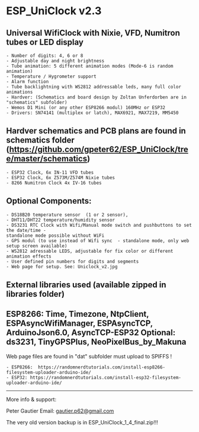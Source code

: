 
# ESP_UniClock v2.3

## Universal WifiClock with Nixie, VFD, Numitron tubes or LED display
	- Number of digits: 4, 6 or 8
	- Adjustable day and night brightness
	- Tube animation: 5 different animation modes (Mode-6 is random animation)
	- Temperature / Hygrometer support
	- Alarm function
	- Tube backlightning with WS2812 addressable leds, many full color animations 
	- Hardver: (Schematics and board design by Zoltan Unferdorben are in "schematics" subfolder)
	- Wemos D1 Mini (or any other ESP8266 modul) 160MHz or ESP32 
	- Drivers: SN74141 (multiplex or latch), MAX6921, MAX7219, MM5450

## Hardver schematics and PCB plans are found in schematics folder (https://github.com/gpeter62/ESP_UniClock/tree/master/schematics)
	- ESP32 Clock, 6x IN-11 VFD tubes
	- ESP32 Clock, 6x Z573M/Z574M Nixie tubes
	- 8266 Numitron Clock 4x IV-16 tubes

## Optional Components:
	- DS18B20 temperature sensor  (1 or 2 sensor), 
	- DHT11/DHT22 temperature/humidity sensor
	- DS3231 RTC Clock with Wifi/Manual mode switch and pushbuttons to set the date/time - 
	standalone mode possible without WiFi
	- GPS modul (to use instead of Wifi sync  - standalone mode, only web setup screen available)
	- WS2812 adressable LEDS, adjustable for fix color or different animation effects
	- User defined pin numbers for digits and segments
	- Web page for setup. See: Uniclock_v2.jpg

## External libraries used (available zipped in libraries folder)
ESP8266: Time, Timezone, NtpClient, ESPAsyncWifiManager, ESPAsyncTCP, ArduinoJson6.0, AsyncTCP-ESP32 
Optional: ds3231, TinyGPSPlus, NeoPixelBus_by_Makuna
--------------------------------------------------------------------------------------------------------
Web page files are found in "dat" subfolder must upload to SPIFFS !

	- ESP8266:  https://randomnerdtutorials.com/install-esp8266-filesystem-uploader-arduino-ide/
	- ESP32: https://randomnerdtutorials.com/install-esp32-filesystem-uploader-arduino-ide/
--------------------------------------------------------------------------------------------------------
More info & support:

Peter Gautier
 Email: gautier.p62@gmail.com

The very old version backup is in ESP_UniClock_1_4_final.zip!!!